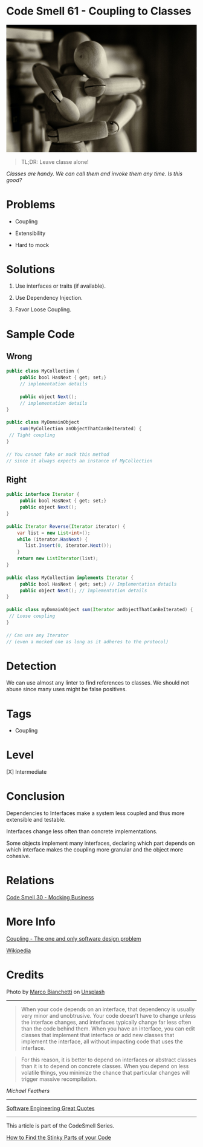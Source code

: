 # Code Smell 61 - Coupling to Classes

![Code Smell 61 - Coupling to Classes](Code%20Smell%2061%20-%20Coupling%20to%20Classes.jpg)

> TL;DR: Leave classe alone!

*Classes are handy. We can call them and invoke them any time. Is this good?*

# Problems

- Coupling

- Extensibility

- Hard to mock

# Solutions

1. Use interfaces or traits (if available).

2. Use Dependency Injection.

3. Favor Loose Coupling.

# Sample Code

## Wrong

<!-- [Gist Url](https://gist.github.com/mcsee/e805e3d4540de21d6c1c3ff0341aac5a) -->

```java
public class MyCollection { 
     public bool HasNext { get; set;} 
     // implementation details
     
     public object Next(); 
     // implementation details
}

public class MyDomainObject
     sum(MyCollection anObjectThatCanBeIterated) {
 // Tight coupling
}

// You cannot fake or mock this method 
// since it always expects an instance of MyCollection
```

## Right

<!-- [Gist Url](https://gist.github.com/mcsee/0358951abbf771f2b63a3ae6833ea210) -->

```java
public interface Iterator { 
     public bool HasNext { get; set;}
     public object Next();
}

public Iterator Reverse(Iterator iterator) {
    var list = new List<int>();
    while (iterator.HasNext) {
       list.Insert(0, iterator.Next());
    }
    return new ListIterator(list);
}

public class MyCollection implements Iterator { 
     public bool HasNext { get; set;} // Implementation details
     public object Next(); // Implementation details
}

public class myDomainObject sum(Iterator anObjectThatCanBeIterated) {
 // Loose coupling
}

// Can use any Iterator
// (even a mocked one as long as it adheres to the protocol)
```

# Detection

We can use almost any linter to find references to classes. We should not abuse since many uses might be false positives.

# Tags

- Coupling

# Level

[X] Intermediate

# Conclusion

Dependencies to Interfaces make a system less coupled and thus more extensible and testable.

Interfaces change less often than concrete implementations.

Some objects implement many interfaces, declaring which part depends on which interface makes the coupling more granular and the object more cohesive. 

# Relations

[Code Smell 30 - Mocking Business](https://github.com/mcsee/Software-Design-Articles/tree/main/Articles/Code%20Smells/Code%20Smell%2030%20-%20Mocking%20Business/readme.md)

# More Info

[Coupling - The one and only software design problem](https://github.com/mcsee/Software-Design-Articles/tree/main/Articles/Theory/Coupling%20-%20The%20one%20and%20only%20software%20design%20problem/readme.md) 

[Wikipedia](https://en.wikipedia.org/wiki/Loose_coupling)

# Credits

Photo by [Marco Bianchetti](https://unsplash.com/@marcobian) on [Unsplash](https://unsplash.com/s/photos/hug)

* * *

> When your code depends on an interface, that dependency is usually very minor and unobtrusive. Your code doesn’t have to change unless the interface changes, and interfaces typically change far less often than the code behind them. When you have an interface, you can edit classes that implement that interface or add new classes that implement the interface, all without impacting code that uses the interface.

> For this reason, it is better to depend on interfaces or abstract classes than it is to depend on concrete classes. When you depend on less volatile things, you minimize the chance that particular changes will trigger massive recompilation.

_Michael Feathers_
 
* * *
 
[Software Engineering Great Quotes](https://github.com/mcsee/Software-Design-Articles/tree/main/Articles/Quotes/Software%20Engineering%20Great%20Quotes/readme.md)

* * *

This article is part of the CodeSmell Series.

[How to Find the Stinky Parts of your Code](https://github.com/mcsee/Software-Design-Articles/tree/main/Articles/Code%20Smells/How%20to%20Find%20the%20Stinky%20parts%20of%20your%20Code/readme.md)